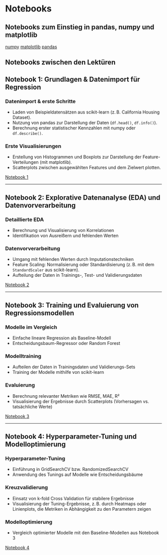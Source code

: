 # Notebooks

## Notebooks zum Einstieg in pandas, numpy und matplotlib

[numpy](https://colab.research.google.com/github/ageron/handson-ml3/blob/main/tools_numpy.ipynb)
[matplotlib](https://colab.research.google.com/github/ageron/handson-ml3/blob/main/tools_matplotlib.ipynb)
[pandas](https://colab.research.google.com/github/ageron/handson-ml3/blob/main/tools_pandas.ipynb)

## Notebooks zwischen den Lektüren

## Notebook 1: Grundlagen & Datenimport für Regression

### Datenimport & erste Schritte

- Laden von Beispieldatensätzen aus scikit-learn (z. B. California Housing Dataset).
- Nutzung von pandas zur Darstellung der Daten (`df.head()`, `df.info()`).
- Berechnung erster statistischer Kennzahlen mit numpy oder `df.describe()`.

### Erste Visualisierungen

- Erstellung von Histogrammen und Boxplots zur Darstellung der Feature-Verteilungen (mit matplotlib).
- Scatterplots zwischen ausgewählten Features und dem Zielwert plotten.

[Notebook 1](https://colab.research.google.com/github/theavengerscroissant/htw-awe-ki-ana/blob/main/notebooks/lecture_1_visualization.ipynb)

---

## Notebook 2: Explorative Datenanalyse (EDA) und Datenvorverarbeitung

### Detaillierte EDA

- Berechnung und Visualisierung von Korrelationen
- Identifikation von Ausreißern und fehlenden Werten

### Datenvorverarbeitung

- Umgang mit fehlenden Werten durch Imputationstechniken
- Feature Scaling: Normalisierung oder Standardisierung (z. B. mit dem `StandardScaler` aus scikit-learn).
- Aufteilung der Daten in Trainings-, Test- und Validierungsdaten

[Notebook 2](https://colab.research.google.com/github/theavengerscroissant/htw-awe-ki-ana/blob/main/notebooks/lecture_2_preparation.ipynb)

---

## Notebook 3: Training und Evaluierung von Regressionsmodellen

### Modelle im Vergleich

- Einfache lineare Regression als Baseline-Modell
- Entscheidungsbaum-Regressor oder Random Forest

### Modelltraining

- Aufteilen der Daten in Trainingsdaten und Validierungs-Sets
- Training der Modelle mithilfe von scikit-learn

### Evaluierung

- Berechnung relevanter Metriken wie RMSE, MAE, R²
- Visualisierung der Ergebnisse durch Scatterplots (Vorhersagen vs. tatsächliche Werte)

[Notebook 3](https://colab.research.google.com/github/theavengerscroissant/htw-awe-ki-ana/blob/main/notebooks/lecture_3_regression.ipynb)

---

## Notebook 4: Hyperparameter-Tuning und Modelloptimierung

### Hyperparameter-Tuning

- Einführung in GridSearchCV bzw. RandomizedSearchCV
- Anwendung des Tunings auf Modelle wie Entscheidungsbäume

### Kreuzvalidierung

- Einsatz von k-fold Cross Validation für stabilere Ergebnisse
- Visualisierung der Tuning-Ergebnisse, z. B. durch Heatmaps oder Linienplots, die Metriken in Abhängigkeit zu den Parametern zeigen

### Modelloptimierung

- Vergleich optimierter Modelle mit den Baseline-Modellen aus Notebook 3

[Notebook 4](https://colab.research.google.com/github/theavengerscroissant/htw-awe-ki-ana/blob/main/notebooks/lecture_4_optimization.ipynb)
